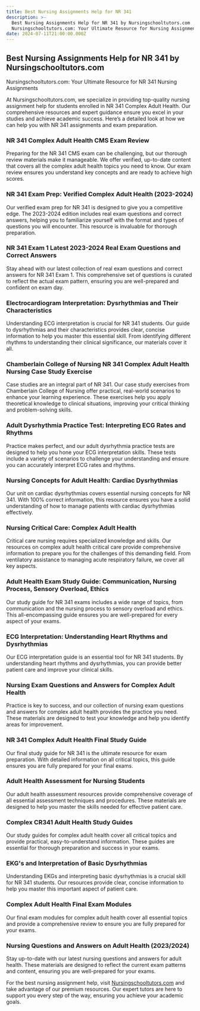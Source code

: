 ```yaml
---
title: Best Nursing Assignments Help for NR 341
description: >-
  Best Nursing Assignments Help for NR 341 by Nursingschooltutors.com
  Nursingschooltutors.com: Your Ultimate Resource for Nursing Assignments
date: 2024-07-11T21:00:00.000Z
---
```


## Best Nursing Assignments Help for NR 341 by Nursingschooltutors.com

Nursingschooltutors.com: Your Ultimate Resource for NR 341 Nursing Assignments

At Nursingschooltutors.com, we specialize in providing top-quality nursing assignment help for students enrolled in NR 341 Complex Adult Health. Our comprehensive resources and expert guidance ensure you excel in your studies and achieve academic success. Here’s a detailed look at how we can help you with NR 341 assignments and exam preparation.

### NR 341 Complex Adult Health CMS Exam Review

Preparing for the NR 341 CMS exam can be challenging, but our thorough review materials make it manageable. We offer verified, up-to-date content that covers all the complex adult health topics you need to know. Our exam review ensures you understand key concepts and are ready to achieve high scores.

### NR 341 Exam Prep: Verified Complex Adult Health (2023-2024)

Our verified exam prep for NR 341 is designed to give you a competitive edge. The 2023-2024 edition includes real exam questions and correct answers, helping you to familiarize yourself with the format and types of questions you will encounter. This resource is invaluable for thorough preparation.

### NR 341 Exam 1 Latest 2023-2024 Real Exam Questions and Correct Answers

Stay ahead with our latest collection of real exam questions and correct answers for NR 341 Exam 1. This comprehensive set of questions is curated to reflect the actual exam pattern, ensuring you are well-prepared and confident on exam day.

### Electrocardiogram Interpretation: Dysrhythmias and Their Characteristics

Understanding ECG interpretation is crucial for NR 341 students. Our guide to dysrhythmias and their characteristics provides clear, concise information to help you master this essential skill. From identifying different rhythms to understanding their clinical significance, our materials cover it all.

### Chamberlain College of Nursing NR 341 Complex Adult Health Nursing Case Study Exercise

Case studies are an integral part of NR 341. Our case study exercises from Chamberlain College of Nursing offer practical, real-world scenarios to enhance your learning experience. These exercises help you apply theoretical knowledge to clinical situations, improving your critical thinking and problem-solving skills.

### Adult Dysrhythmia Practice Test: Interpreting ECG Rates and Rhythms

Practice makes perfect, and our adult dysrhythmia practice tests are designed to help you hone your ECG interpretation skills. These tests include a variety of scenarios to challenge your understanding and ensure you can accurately interpret ECG rates and rhythms.

### Nursing Concepts for Adult Health: Cardiac Dysrhythmias

Our unit on cardiac dysrhythmias covers essential nursing concepts for NR 341. With 100% correct information, this resource ensures you have a solid understanding of how to manage patients with cardiac dysrhythmias effectively.

### Nursing Critical Care: Complex Adult Health

Critical care nursing requires specialized knowledge and skills. Our resources on complex adult health critical care provide comprehensive information to prepare you for the challenges of this demanding field. From ventilatory assistance to managing acute respiratory failure, we cover all key aspects.

### Adult Health Exam Study Guide: Communication, Nursing Process, Sensory Overload, Ethics

Our study guide for NR 341 exams includes a wide range of topics, from communication and the nursing process to sensory overload and ethics. This all-encompassing guide ensures you are well-prepared for every aspect of your exams.

### ECG Interpretation: Understanding Heart Rhythms and Dysrhythmias

Our ECG interpretation guide is an essential tool for NR 341 students. By understanding heart rhythms and dysrhythmias, you can provide better patient care and improve your clinical skills.

### Nursing Exam Questions and Answers for Complex Adult Health

Practice is key to success, and our collection of nursing exam questions and answers for complex adult health provides the practice you need. These materials are designed to test your knowledge and help you identify areas for improvement.

### NR 341 Complex Adult Health Final Study Guide

Our final study guide for NR 341 is the ultimate resource for exam preparation. With detailed information on all critical topics, this guide ensures you are fully prepared for your final exams.

### Adult Health Assessment for Nursing Students

Our adult health assessment resources provide comprehensive coverage of all essential assessment techniques and procedures. These materials are designed to help you master the skills needed for effective patient care.

### Complex CR341 Adult Health Study Guides

Our study guides for complex adult health cover all critical topics and provide practical, easy-to-understand information. These guides are essential for thorough preparation and success in your exams.

### EKG's and Interpretation of Basic Dysrhythmias

Understanding EKGs and interpreting basic dysrhythmias is a crucial skill for NR 341 students. Our resources provide clear, concise information to help you master this important aspect of patient care.

### Complex Adult Health Final Exam Modules

Our final exam modules for complex adult health cover all essential topics and provide a comprehensive review to ensure you are fully prepared for your exams.

### Nursing Questions and Answers on Adult Health (2023/2024)

Stay up-to-date with our latest nursing questions and answers for adult health. These materials are designed to reflect the current exam patterns and content, ensuring you are well-prepared for your exams.

For the best nursing assignment help, visit [Nursingschooltutors.com](https://nursingschooltutors.com) and take advantage of our premium resources. Our expert tutors are here to support you every step of the way, ensuring you achieve your academic goals.
